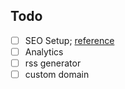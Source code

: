 ## Todo

- [ ] SEO Setup; [reference](https://github.com/timlrx/tailwind-nextjs-starter-blog/blob/master/components/SEO.js)
- [ ] Analytics
- [ ] rss generator
- [ ] custom domain
